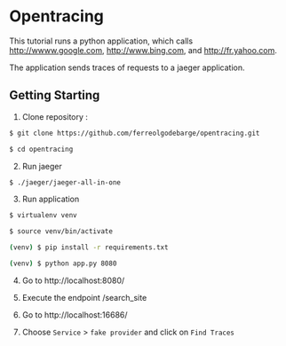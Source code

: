 # Opentracing

This tutorial runs a python application, which calls http://wwww.google.com, http://www.bing.com, and http://fr.yahoo.com.

The application sends traces of requests to a jaeger application.

## Getting Starting


1. Clone repository :

```bash
$ git clone https://github.com/ferreolgodebarge/opentracing.git

$ cd opentracing
```

2. Run jaeger

```bash
$ ./jaeger/jaeger-all-in-one
```

3. Run application

```bash
$ virtualenv venv

$ source venv/bin/activate

(venv) $ pip install -r requirements.txt

(venv) $ python app.py 8080
```

4. Go to http://localhost:8080/

5. Execute the endpoint /search_site

6. Go to http://localhost:16686/

7. Choose `Service` > `fake provider` and click on `Find Traces`
